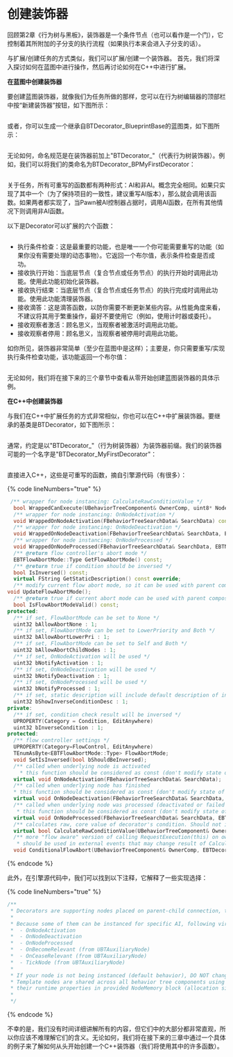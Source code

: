# 创建装饰器

回顾第2章《行为树与黑板》，装饰器是一个条件节点（也可以看作是一个门），它控制着其所附加的子分支的执行流程（如果执行本来会进入子分支的话）。&#x20;

与扩展/创建任务的方式类似，我们可以扩展/创建一个装饰器。 首先，我们将深入探讨如何在蓝图中进行操作，然后再讨论如何在C++中进行扩展。&#x20;

**在蓝图中创建装饰器**

要创建蓝图装饰器，就像我们为任务所做的那样，您可以在行为树编辑器的顶部栏中按“新建装饰器”按钮，如下图所示：

<figure><img src="../../../.gitbook/assets/image (23).png" alt=""><figcaption></figcaption></figure>

或者，你可以生成一个继承自BTDecorator\_BlueprintBase的蓝图类，如下图所示：&#x20;

<figure><img src="../../../.gitbook/assets/image (27).png" alt=""><figcaption></figcaption></figure>

无论如何，命名规范是在装饰器前加上"BTDecorator\_"（代表行为树装饰器）。例如，我们可以将我们的类命名为BTDecorator\_BPMyFirstDecorator：

<figure><img src="../../../.gitbook/assets/image (34).png" alt=""><figcaption></figcaption></figure>

关于任务，所有可重写的函数都有两种形式：AI和非AI。概念完全相同。如果只实现了其中一个（为了保持项目的一致性，建议重写AI版本），那么就会调用该函数。如果两者都实现了，当Pawn被AI控制器占据时，调用AI函数，在所有其他情况下则调用非AI函数。

以下是Decorator可以扩展的六个函数：

<figure><img src="../../../.gitbook/assets/image (35).png" alt=""><figcaption></figcaption></figure>

* 执行条件检查：这是最重要的功能，也是唯一一个你可能需要重写的功能（如果你没有需要处理的动态事物）。它返回一个布尔值，表示条件检查是否成功。
* 接收执行开始：当底层节点（复合节点或任务节点）的执行开始时调用此功能。使用此功能初始化装饰器。
* 接收执行结束：当底层节点（复合节点或任务节点）的执行完成时调用此功能。使用此功能清理装饰器。
* 接收滴答：这是滴答函数，以防你需要不断更新某些内容。从性能角度来看，不建议将其用于繁重操作，最好不要使用它（例如，使用计时器或委托）。
* 接收观察者激活：顾名思义，当观察者被激活时调用此功能。
* 接收观察者停用：顾名思义，当观察者被停用时调用此功能。

如你所见，装饰器非常简单（至少在蓝图中是这样）；主要是，你只需要重写/实现执行条件检查功能，该功能返回一个布尔值：&#x20;

<figure><img src="../../../.gitbook/assets/image (36).png" alt=""><figcaption></figcaption></figure>

无论如何，我们将在接下来的三个章节中查看从零开始创建蓝图装饰器的具体示例。

**在C++中创建装饰器**

与我们在C++中扩展任务的方式非常相似，你也可以在C++中扩展装饰器。要继承的基类是BTDecorator，如下图所示：

<figure><img src="../../../.gitbook/assets/image (37).png" alt=""><figcaption></figcaption></figure>

通常，约定是以"BTDecorator\_"（行为树装饰器）为装饰器前缀。我们的装饰器可能的一个名字是"BTDecorator\_MyFirstDecorator"：

<figure><img src="../../../.gitbook/assets/image (38).png" alt=""><figcaption></figcaption></figure>

直接进入C++，这些是可重写的函数，摘自引擎源代码（有很多）：

{% code lineNumbers="true" %}
```cpp
 /** wrapper for node instancing: CalculateRawConditionValue */
  bool WrappedCanExecute(UBehaviorTreeComponent& OwnerComp, uint8* NodeMemory) const;
  /** wrapper for node instancing: OnNodeActivation */
  void WrappedOnNodeActivation(FBehaviorTreeSearchData& SearchData) const;
  /** wrapper for node instancing: OnNodeDeactivation */
  void WrappedOnNodeDeactivation(FBehaviorTreeSearchData& SearchData, EBTNodeResult::Type NodeResult) const;
  /** wrapper for node instancing: OnNodeProcessed */
  void WrappedOnNodeProcessed(FBehaviorTreeSearchData& SearchData, EBTNodeResult::Type& NodeResult) const;
  /** @return flow controller's abort mode */
  EBTFlowAbortMode::Type GetFlowAbortMode() const;
  /** @return true if condition should be inversed */
  bool IsInversed() const;
  virtual FString GetStaticDescription() const override;
  /** modify current flow abort mode, so it can be used with parent composite */
void UpdateFlowAbortMode();
  /** @return true if current abort mode can be used with parent composite */
  bool IsFlowAbortModeValid() const;
protected:
  /** if set, FlowAbortMode can be set to None */
  uint32 bAllowAbortNone : 1;
  /** if set, FlowAbortMode can be set to LowerPriority and Both */
  uint32 bAllowAbortLowerPri : 1;
  /** if set, FlowAbortMode can be set to Self and Both */
  uint32 bAllowAbortChildNodes : 1;
  /** if set, OnNodeActivation will be used */
  uint32 bNotifyActivation : 1;
  /** if set, OnNodeDeactivation will be used */
  uint32 bNotifyDeactivation : 1;
  /** if set, OnNodeProcessed will be used */
  uint32 bNotifyProcessed : 1;
  /** if set, static description will include default description of inversed condition */
  uint32 bShowInverseConditionDesc : 1;
private:
  /** if set, condition check result will be inversed */
  UPROPERTY(Category = Condition, EditAnywhere)
  uint32 bInverseCondition : 1;
protected:
  /** flow controller settings */
  UPROPERTY(Category=FlowControl, EditAnywhere)
  TEnumAsByte<EBTFlowAbortMode::Type> FlowAbortMode;
  void SetIsInversed(bool bShouldBeInversed);
  /** called when underlying node is activated
    * this function should be considered as const (don't modify state of object) if node is not instanced! */
  virtual void OnNodeActivation(FBehaviorTreeSearchData& SearchData);
  /** called when underlying node has finished
  * this function should be considered as const (don't modify state of object) if node is not instanced! */
  virtual void OnNodeDeactivation(FBehaviorTreeSearchData& SearchData, EBTNodeResult::Type NodeResult);
  /** called when underlying node was processed (deactivated or failed to activate)
   * this function should be considered as const (don't modify state of object) if node is not instanced! */
  virtual void OnNodeProcessed(FBehaviorTreeSearchData& SearchData, EBTNodeResult::Type& NodeResult);
  /** calculates raw, core value of decorator's condition. Should not include calling IsInversed */
  virtual bool CalculateRawConditionValue(UBehaviorTreeComponent& OwnerComp, uint8* NodeMemory) const;
  /** more "flow aware" version of calling RequestExecution(this) on owning behavior tree component
   * should be used in external events that may change result of CalculateRawConditionValue */
  void ConditionalFlowAbort(UBehaviorTreeComponent& OwnerComp, EBTDecoratorAbortRequest RequestMode) const;
```
{% endcode %}

此外，在引擎源代码中，我们可以找到以下注释，它解释了一些实现选择：

{% code lineNumbers="true" %}
```cpp
/**
 * Decorators are supporting nodes placed on parent-child connection, that receive notification about execution flow and can be ticked
 *
 * Because some of them can be instanced for specific AI, following virtual functions are not marked as const:
 *  - OnNodeActivation
 *  - OnNodeDeactivation
 *  - OnNodeProcessed
 *  - OnBecomeRelevant (from UBTAuxiliaryNode)
 *  - OnCeaseRelevant (from UBTAuxiliaryNode)
 *  - TickNode (from UBTAuxiliaryNode)
 *
 * If your node is not being instanced (default behavior), DO NOT change any properties of object within those functions!
 * Template nodes are shared across all behavior tree components using the same tree asset and must store
 * their runtime properties in provided NodeMemory block (allocation size determined by GetInstanceMemorySize() )
 *
 */
```
{% endcode %}

不幸的是，我们没有时间详细讲解所有的内容，但它们中的大部分都非常直观，所以你应该不难理解它们的含义。无论如何，我们将在接下来的三章中通过一个具体的例子来了解如何从头开始创建一个C++装饰器（我们将使用其中的许多函数）。
